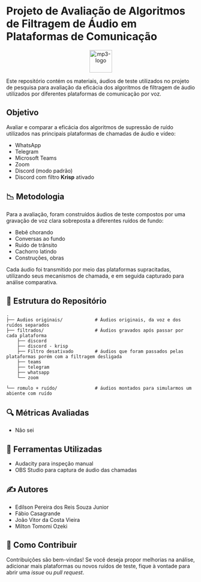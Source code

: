 # Projeto de Avaliação de Algoritmos de Filtragem de Áudio em Plataformas de Comunicação

<div style="width: 100%; text-align: center;">
  <img src="https://github.com/user-attachments/assets/f87cf194-4724-4699-bac5-dc759c063e65"
       alt="mp3-logo"
       height="60">
</div>

Este repositório contém os materiais, áudios de teste utilizados no projeto de pesquisa para avaliação da eficácia dos algoritmos de filtragem de áudio utilizados por diferentes plataformas de comunicação por voz.

## Objetivo

Avaliar e comparar a eficácia dos algoritmos de supressão de ruído utilizados nas principais plataformas de chamadas de áudio e vídeo:

* WhatsApp
* Telegram
* Microsoft Teams
* Zoom
* Discord (modo padrão)
* Discord com filtro **Krisp** ativado

## 📉 Metodologia

Para a avaliação, foram construídos áudios de teste compostos por uma gravação de voz clara sobreposta a diferentes ruídos de fundo:

* Bebê chorando
* Conversas ao fundo
* Ruído de trânsito
* Cachorro latindo
* Construções, obras

Cada áudio foi transmitido por meio das plataformas supracitadas, utilizando seus mecanismos de chamada, e em seguida capturado para análise comparativa.

## 🔧 Estrutura do Repositório

```
.
├── Audios originais/            # Áudios originais, da voz e dos ruídos separados
├── filtrados/                   # Áudios gravados após passar por cada plataforma
    ├── discord
    ├── discord - krisp
    ├── Filtro desativado        # áudios que foram passados pelas plataformas porém com a filtragem desligada
    ├── teams
    ├── telegram
    ├── whatsapp
    └── zoom

└── romulo + ruído/              # áudios montados para simularmos um abiente com ruído
```

## 🔍 Métricas Avaliadas

* Não sei

## 📄 Ferramentas Utilizadas

* Audacity para inspeção manual
* OBS Studio para captura de áudio das chamadas

## ✍️ Autores

* Edilson Pereira dos Reis Souza Junior
* Fábio Casagrande
* João Vitor da Costa Vieira
* Milton Tomomi Ozeki

## 🔧 Como Contribuir

Contribuições são bem-vindas! Se você deseja propor melhorias na análise, adicionar mais plataformas ou novos ruídos de teste, fique à vontade para abrir uma *issue* ou *pull request*.


